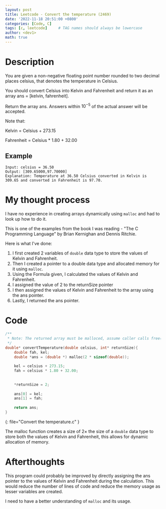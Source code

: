 ```yaml
---
layout: post
title: Leetcode - Convert the temperature (2469)
date: '2022-11-18 20:51:00 +0800'
categories: [Code, C]
tags: [c, leetcode]     # TAG names should always be lowercase
author: <dev1>
math: true
---
```


# Description
You are given a non-negative floating point number rounded to two decimal places celsius, that denotes the temperature in Celsius.

You should convert Celsius into Kelvin and Fahrenheit and return it as an array ans = [kelvin, fahrenheit].

Return the array ans. Answers within $10^{-5}$ of the actual answer will be accepted.

Note that:

Kelvin = Celsius + 273.15

Fahrenheit = Celsius * 1.80 + 32.00

## Example

```shell
Input: celsius = 36.50
Output: [309.65000,97.70000]
Explanation: Temperature at 36.50 Celsius converted in Kelvin is 309.65 and converted in Fahrenheit is 97.70.
```

# My thought process
I have no experience in creating arrays dynamically using `malloc` and had to look up how to do it.

This is one of the examples from the book I was reading - "The C Programming Language" by Brian Kernighan and Dennis Ritchie.

Here is what I've done:
1. I first created 2 variables of `double` data type to store the values of Kelvin and Fahrenheit.
2. Then I created a pointer to a double data type and allocated memory for it using `malloc`.
3. Using the Formula given, I calculated the values of Kelvin and Fahrenheit.
4. I assigned the value of 2 to the returnSize pointer
5. I then assigned the values of Kelvin and Fahrenheit to the array using the ans pointer.
6. Lastly, I returned the ans pointer.

# Code
```c
/**
 * Note: The returned array must be malloced, assume caller calls free().
 */
double* convertTemperature(double celsius, int* returnSize){
    double fah, kel;
    double *ans = (double *) malloc(2 * sizeof(double));
    
    kel = celsius + 273.15;
    fah = celsius * 1.80 + 32.00;
    
    
    *returnSize = 2;
    
    ans[0] = kel;
    ans[1] = fah;
    
    return ans;
}
```
{: file="Convert the temperature.c" }

The malloc function creates a size of $2\times$ the size of a `double` data type to store both the values of Kelvin and Fahrenheit, this allows for dynamic allocation of memory.

# Afterthoughts
This program could probably be improved by directly assigning the ans pointer to the values of Kelvin and Fahrenheit during the calculation. This would reduce the number of lines of code and reduce the memory usage as lesser variables are created.

I need to have a better understanding of `malloc` and its usage.
